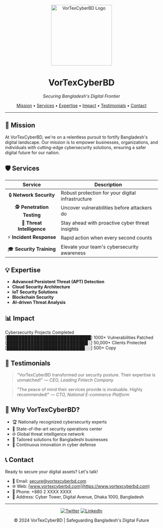 <p align="center">
  <img src="https://via.placeholder.com/200" alt="VorTexCyberBD Logo" width="200">
</p>

<h1 align="center">VorTexCyberBD</h1>

<p align="center">
  <em>Securing Bangladesh's Digital Frontier</em>
</p>

<p align="center">
  <a href="#mission">Mission</a> •
  <a href="#services">Services</a> •
  <a href="#expertise">Expertise</a> •
  <a href="#impact">Impact</a> •
  <a href="#testimonials">Testimonials</a> •
  <a href="#contact">Contact</a>
</p>

---

## 🚀 Mission

At VorTexCyberBD, we're on a relentless pursuit to fortify Bangladesh's digital landscape. Our mission is to empower businesses, organizations, and individuals with cutting-edge cybersecurity solutions, ensuring a safer digital future for our nation.

## 🛡️ Services

| Service | Description |
|:-------:|-------------|
| 🔒 **Network Security** | Robust protection for your digital infrastructure |
| 🕵️ **Penetration Testing** | Uncover vulnerabilities before attackers do |
| 🧠 **Threat Intelligence** | Stay ahead with proactive cyber threat insights |
| ⚡ **Incident Response** | Rapid action when every second counts |
| 🎓 **Security Training** | Elevate your team's cybersecurity awareness |

## 💡 Expertise

- **Advanced Persistent Threat (APT) Detection**
- **Cloud Security Architecture**
- **IoT Security Solutions**
- **Blockchain Security**
- **AI-driven Threat Analysis**

## 📊 Impact
Cybersecurity Projects Completed
[████████████████████████████] 1000+
Vulnerabilities Patched
[███████████████████████████░] 50,000+
Clients Protected
[██████████████████████████░░] 500+
Copy
## 💬 Testimonials

> "VorTexCyberBD transformed our security posture. Their expertise is unmatched!" 
> — *CEO, Leading Fintech Company*

> "The peace of mind their services provide is invaluable. Highly recommended!"
> — *CTO, National E-commerce Platform*

## 🌟 Why VorTexCyberBD?

- 🏆 Nationally recognized cybersecurity experts
- 🔬 State-of-the-art security operations center
- 🌐 Global threat intelligence network
- 🤝 Tailored solutions for Bangladeshi businesses
- 🚀 Continuous innovation in cyber defense

## 📞 Contact

Ready to secure your digital assets? Let's talk!

- 📧 Email: secure@vortexcyberbd.com
- 🌐 Web: [www.vortexcyberbd.com](https://www.vortexcyberbd.com)
- 📱 Phone: +880 2 XXXX XXXX
- 🏢 Address: Cyber Tower, Digital Avenue, Dhaka 1000, Bangladesh

---

<p align="center">
  <a href="https://twitter.com/vortexcyberbd"><img src="https://img.shields.io/badge/Twitter-Follow-1DA1F2?style=for-the-badge&logo=twitter" alt="Twitter"></a>
  <a href="https://www.linkedin.com/company/vortexcyberbd"><img src="https://img.shields.io/badge/LinkedIn-Connect-0077B5?style=for-the-badge&logo=linkedin" alt="LinkedIn"></a>
</p>

<p align="center">
  © 2024 VorTexCyberBD | Safeguarding Bangladesh's Digital Future
</p>

